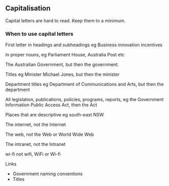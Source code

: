 ---
---
## Capitalisation

Capital letters are hard to read. Keep them to a minimum. 

### When to use capital letters


First letter in headings and subheadings eg Business innovation incentives

In proper nouns, eg Parliament House, Australia Post etc

The Australian Government, but then the government.

Titles eg Minister Michael Jones, but then the minister

Department titles eg Department of Communications and Arts, but then the department

All legislation, publications, policies, programs, reports, eg the Government Information Public Access Act, then the Act

Places that are descriptive eg south-east NSW

The internet, not the Internet

The web, not the Web or World Wide Web

The intranet, not the Intranet

wi-fi not wifi, WiFi or Wi-fi

Links
- Government naming conventions
- Titles

